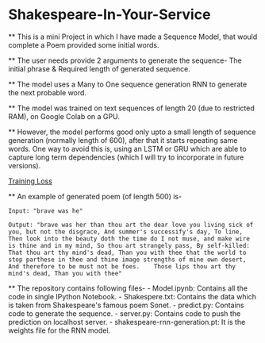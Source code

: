 # Shakespeare-In-Your-Service
** This is a mini Project in which I have made a Sequence Model, that would complete a Poem provided some initial words.

** The user needs provide 2 arguments to generate the sequence- The initial phrase & Required length of generated sequence.

** The model uses a Many to One sequence generation RNN to generate the next probable word.

** The model was trained on text sequences of length 20 (due to restricted RAM), on Google Colab on a GPU.

** However, the model performs good only upto a small length of sequence generation (normally length of 600), after that it starts repeating same words. One way to avoid this is, using an LSTM or GRU which are able to capture long term dependencies (which I will try to incorporate in future versions).

[Training Loss](loss.jpg)

** An example of generated poem (of length 500) is-

```
Input: "brave was he"

Output: "brave was her than thou art the dear love you living sick of you, but not the disgrace, And summer's successify's day, To line, Then look into the beauty doth the time do I not muse, and make wire is thine and in my mind, So thou art strangely pass, By self-killed: That thou art thy mind's dead, Than you with thee that the world to stop parthese in thee and thine image strengths of mine own desert, And therefore to be must not be foes.    Those lips thou art thy mind's dead, Than you with thee"
```

** The repository contains following files-
	- Model.ipynb: Contains all the code in single IPython Notebook.
	- Shakespere.txt: Contains the data which is taken from Shakespeare's famous poem Sonet.
	- predict.py: Contains code to generate the sequence.
	- server.py: Contains code to push the prediction on localhost server. 
	- shakespeare-rnn-generation.pt: It is the weights file for the RNN model.
